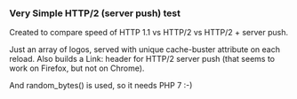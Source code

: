 ### Very Simple HTTP/2 (server push) test ###

Created to compare speed of HTTP 1.1 vs HTTP/2 vs HTTP/2 + server push.

Just an array of logos, served with unique cache-buster attribute on each reload.
Also builds a Link: header for HTTP/2 server push (that seems to work on Firefox, but not on Chrome).

And random_bytes() is used, so it needs PHP 7 :-)